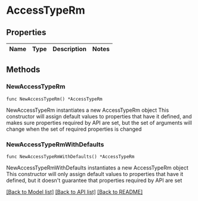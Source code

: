 # AccessTypeRm

## Properties

Name | Type | Description | Notes
------------ | ------------- | ------------- | -------------

## Methods

### NewAccessTypeRm

`func NewAccessTypeRm() *AccessTypeRm`

NewAccessTypeRm instantiates a new AccessTypeRm object
This constructor will assign default values to properties that have it defined,
and makes sure properties required by API are set, but the set of arguments
will change when the set of required properties is changed

### NewAccessTypeRmWithDefaults

`func NewAccessTypeRmWithDefaults() *AccessTypeRm`

NewAccessTypeRmWithDefaults instantiates a new AccessTypeRm object
This constructor will only assign default values to properties that have it defined,
but it doesn't guarantee that properties required by API are set


[[Back to Model list]](../README.md#documentation-for-models) [[Back to API list]](../README.md#documentation-for-api-endpoints) [[Back to README]](../README.md)


